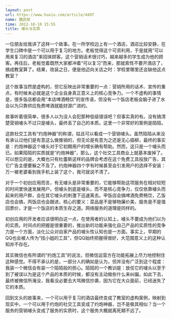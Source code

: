 ```yaml
---
layout: post
url: https://www.huxiu.com/article/4497
name: 魏武挥
time: 2012-10-10 15:55
title: 噱头与实质
---
```

一位朋友给我讲了这样一个故事。在一所学校边上有一个酒店，酒店比较安静，在学生口碑中是一个可以用于复习的地方。老板觉得这个可资利用，于是就用“可以用来复习的酒店”来招徕顾客。这个营销话术很讨巧，越来越多的学生成为他的顾客。再往后，老板觉着既然大家都冲着“可以复习”而来，那就索性不要开酒店了，搞成教室算了。结果，改装之日，便是他迈向关店之时：学校里哪里还会缺他这点教室？

这个故事当然是虚构的，但它反映出非常重要的一点：营销所用的话术、宣传的重点，有时候未必就是这个企业自身真正意义上的核心竞争力。一个不虚构的事情是，很多饭店都会用“本店啤酒畅饮”的宣传语，但没有一个饭店老板会脑子进了水会以为只靠供应免费啤酒就能财源广进的。

故事听着很简单，很多人以为没人会犯那种低级错误吧？但事实真的有。没有搞清楚营销噱头不过只是噱头，最终丢了自己的本质。这里一个非常好的案例是陌陌。

这款社交工具有“约炮神器”的称谓，姑且可以看成一个营销噱头。虽然陌陌从来没有承认过他们是有意这么做推销的，但无论是有意为之还是无心插柳，最终的事实是：约炮神器这个噱头对于它初期用户的增长确有帮助。然而，这只是一个噱头而已。如果陌陌的实质就是“约炮神器”，那么，这个社交工具商业上就基本废掉了。可以想见的是，大概也只有杜蕾斯这样的品牌会考虑在这个免费工具投放广告，其它广告主便要躲之不及了。约炮神器四个字有时候甚至会引发用户的选择不安装：万一被老婆看到我手机上装了这个，我可就说不清了。

对于一个初创应用而言，有无噱头是非常重要的，它能够帮助这项服务在相对较短的时间里快速发展用户。但噱头到底是噱头，而不是核心竞争力，仅仅依靠噱头而起来的用户群，会在其它噱头的刺激下迅速离去。甲饭店会搞啤酒免费畅饮，乙饭店也会搞，丙饭店也会跟进，核心的要义：菜品是不是够物廉价美，服务是不是值回票价，才是一个饭店的本质生存之道。网络服务的道理是同样的。

初创应用的开发者应该很明白这一点，在使用者的认知上，噱头不要成为他们以为的实质。时间点的把握是很重要的，推出新的功能来强化自己产品的实质性的竞争力是一个方面，淡化公众对自家产品的噱头性认知也是一方面。事实上，早期的QQ也会被人传为“找小姐的工具”，但QQ始终把握得很好，大范围意义上的这种认知并不存在。

其实微信也有所谓的“约炮工具”的说法，但微信运营方在功能拓展上尽力地控制住这种感觉。不得不承认的是，一部分人的确如是认为，但并没有广泛到这个程度：我装一个微信会有装一个陌陌般的担心。陌陌的一个教训是：放任它的噱头以至于到了被误以为是这个产品的本质的时候，都没有主动做些什么来纠偏，如此下去，最终被微信所淹没，我看没必要去大骂微信抄袭，因为它在大众面前，已经迷失了它的本质。

回到文头的故事来，一个可以用于复习的酒店最终变成了教室的虚构案例，映射到现实中，一个可以用于约炮的社交工具变成了约炮神器，岂不是极其相似？当一个服务的营销噱头变成了服务的实质时，这个服务大概就离死期不远了。

